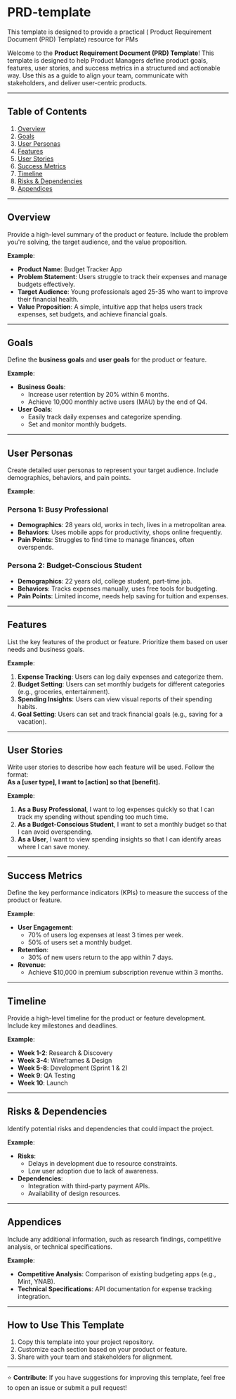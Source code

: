 # PRD-template
This template is designed to provide a practical ( Product Requirement Document (PRD) Template) resource for PMs

Welcome to the **Product Requirement Document (PRD) Template**! This template is designed to help Product Managers define product goals, features, user stories, and success metrics in a structured and actionable way. Use this as a guide to align your team, communicate with stakeholders, and deliver user-centric products.  

---

## Table of Contents  
1. [Overview](#overview)  
2. [Goals](#goals)  
3. [User Personas](#user-personas)  
4. [Features](#features)  
5. [User Stories](#user-stories)  
6. [Success Metrics](#success-metrics)  
7. [Timeline](#timeline)  
8. [Risks & Dependencies](#risks--dependencies)  
9. [Appendices](#appendices)  

---

## Overview  
Provide a high-level summary of the product or feature. Include the problem you're solving, the target audience, and the value proposition.  

**Example**:  
- **Product Name**: Budget Tracker App  
- **Problem Statement**: Users struggle to track their expenses and manage budgets effectively.  
- **Target Audience**: Young professionals aged 25-35 who want to improve their financial health.  
- **Value Proposition**: A simple, intuitive app that helps users track expenses, set budgets, and achieve financial goals.  

---

## Goals  
Define the **business goals** and **user goals** for the product or feature.  

**Example**:  
- **Business Goals**:  
  - Increase user retention by 20% within 6 months.  
  - Achieve 10,000 monthly active users (MAU) by the end of Q4.  
- **User Goals**:  
  - Easily track daily expenses and categorize spending.  
  - Set and monitor monthly budgets.  

---

## User Personas  
Create detailed user personas to represent your target audience. Include demographics, behaviors, and pain points.  

**Example**:  
### Persona 1: **Busy Professional**  
- **Demographics**: 28 years old, works in tech, lives in a metropolitan area.  
- **Behaviors**: Uses mobile apps for productivity, shops online frequently.  
- **Pain Points**: Struggles to find time to manage finances, often overspends.  

### Persona 2: **Budget-Conscious Student**  
- **Demographics**: 22 years old, college student, part-time job.  
- **Behaviors**: Tracks expenses manually, uses free tools for budgeting.  
- **Pain Points**: Limited income, needs help saving for tuition and expenses.  

---

## Features  
List the key features of the product or feature. Prioritize them based on user needs and business goals.  

**Example**:  
1. **Expense Tracking**: Users can log daily expenses and categorize them.  
2. **Budget Setting**: Users can set monthly budgets for different categories (e.g., groceries, entertainment).  
3. **Spending Insights**: Users can view visual reports of their spending habits.  
4. **Goal Setting**: Users can set and track financial goals (e.g., saving for a vacation).  

---

## User Stories  
Write user stories to describe how each feature will be used. Follow the format:  
**As a [user type], I want to [action] so that [benefit].**  

**Example**:  
1. **As a Busy Professional**, I want to log expenses quickly so that I can track my spending without spending too much time.  
2. **As a Budget-Conscious Student**, I want to set a monthly budget so that I can avoid overspending.  
3. **As a User**, I want to view spending insights so that I can identify areas where I can save money.  

---

## Success Metrics  
Define the key performance indicators (KPIs) to measure the success of the product or feature.  

**Example**:  
- **User Engagement**:  
  - 70% of users log expenses at least 3 times per week.  
  - 50% of users set a monthly budget.  
- **Retention**:  
  - 30% of new users return to the app within 7 days.  
- **Revenue**:  
  - Achieve $10,000 in premium subscription revenue within 3 months.  

---

## Timeline  
Provide a high-level timeline for the product or feature development. Include key milestones and deadlines.  

**Example**:  
- **Week 1-2**: Research & Discovery  
- **Week 3-4**: Wireframes & Design  
- **Week 5-8**: Development (Sprint 1 & 2)  
- **Week 9**: QA Testing  
- **Week 10**: Launch  

---

## Risks & Dependencies  
Identify potential risks and dependencies that could impact the project.  

**Example**:  
- **Risks**:  
  - Delays in development due to resource constraints.  
  - Low user adoption due to lack of awareness.  
- **Dependencies**:  
  - Integration with third-party payment APIs.  
  - Availability of design resources.  

---

## Appendices  
Include any additional information, such as research findings, competitive analysis, or technical specifications.  

**Example**:  
- **Competitive Analysis**: Comparison of existing budgeting apps (e.g., Mint, YNAB).  
- **Technical Specifications**: API documentation for expense tracking integration.  

---

## How to Use This Template  
1. Copy this template into your project repository.  
2. Customize each section based on your product or feature.  
3. Share with your team and stakeholders for alignment.  

---

⭐ **Contribute**: If you have suggestions for improving this template, feel free to open an issue or submit a pull request!  
